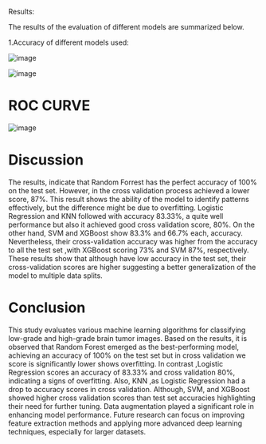 Results:


The results of the evaluation of different models are summarized below.


1.Accuracy of different models used: 

![image](https://github.com/user-attachments/assets/7e4bbce8-7422-4a6d-8119-536020980beb)

![image](https://github.com/user-attachments/assets/903c7930-0bc2-407b-b25f-5e312a3007d5)


# ROC CURVE

![image](https://github.com/user-attachments/assets/b9086791-5b53-486e-96d5-24b8208bc51f)




# Discussion 


The results, indicate that Random Forrest has the perfect 
accuracy of 100% on the test set. However, in the cross
validation process achieved a lower score, 87%. This result 
shows the ability of the model to identify patterns effectively, 
but the difference might be due to overfitting. Logistic 
Regression and KNN followed with accuracy 83.33%, a quite 
well performance but also it achieved  good cross validation 
score, 80%. On the other hand, SVM and XGBoost show 83.3% 
and 66.7% each, accuracy. Nevertheless, their cross-validation 
accuracy was higher from the accuracy to all the test set ,with 
XGBoost scoring 73% and SVM 87%, respectively. These 
results show that although have low accuracy in the test set, 
their cross-validation scores are higher suggesting a better 
generalization of the model to multiple data splits.


# Conclusion

 
This study evaluates various machine learning algorithms for 
classifying low-grade and high-grade brain tumor images. 
Based on the results, it is observed that Random Forest emerged 
as the best-performing model, achieving an accuracy of 100% 
on the test set but in cross validation we score is significantly 
lower shows overfitting. In contrast ,Logistic Regression scores 
an accuracy of 83.33% and cross validation 80%, indicating a 
signs of overfitting. Also, KNN ,as Logistic Regression had a 
drop to accuracy scores in cross validation. Although, SVM, 
and XGBoost showed higher cross validation scores than test 
set accuracies highlighting their need for further tuning. Data 
augmentation played a significant role in enhancing model 
performance. Future research can focus on improving feature 
extraction methods and applying more advanced deep learning 
techniques, especially for larger datasets. 


